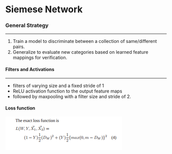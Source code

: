 Siemese Network 
===

### General Strategy
---

1) Train a model to discriminate
between a collection of same/different pairs.
2) Generalize to
evaluate new categories based on learned feature mappings for
verification.

#### Filters and Activations
---
- filters of varying
size and a fixed stride of 1
- ReLU activation function
to the output feature maps
-  followed by maxpooling
with a filter size and stride of 2.

#### Loss function
![Loss Function](/data/loss.png)
